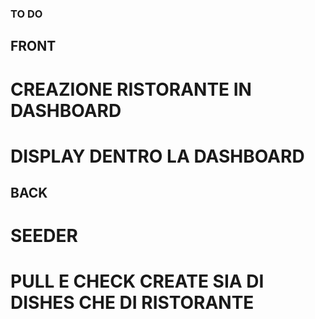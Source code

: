 ### TO DO

## FRONT

# CREAZIONE RISTORANTE IN DASHBOARD 
# DISPLAY DENTRO LA DASHBOARD

## BACK

# SEEDER
# PULL E CHECK CREATE SIA DI DISHES CHE DI RISTORANTE